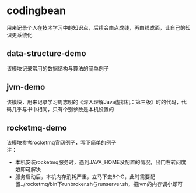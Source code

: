 # codingbean
用来记录个人在技术学习中的知识点，后续会由点成线，再由线成面，让自己的知识更系统化

## data-structure-demo
该模块记录常用的数据结构与算法的简单例子

## jvm-demo
该模块，用来记录学习周志明的《深入理解Java虚拟机：第三版》时的代码，代码几乎与书中相同，只有个别参数是本机设置的

## rocketmq-demo
该模块参考rocketmq官网例子，写下简单的例子<br>
注：<br>
- 本机安装rocketmq服务时，遇到JAVA_HOME没配置的情况，出门右转问度娘即可解决
- 服务启动后，本机内存消耗严重，立马下去8个G，此时需要配置../rocketmq/bin下runbroker.sh与runserver.sh，把jvm的内存调小即可